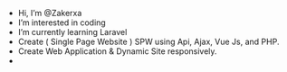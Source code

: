 - Hi, I’m @Zakerxa
- I’m interested in coding
- I’m currently learning Laravel
- Create ( Single Page Website ) SPW using Api, Ajax, Vue Js, and PHP.
- Create Web Application & Dynamic Site responsively.
- 
<!---
Zakerxa/Zakerxa is a ✨ special ✨ repository because its `README.md` (this file) appears on your GitHub profile.
You can click the Preview link to take a look at your changes.
--->
